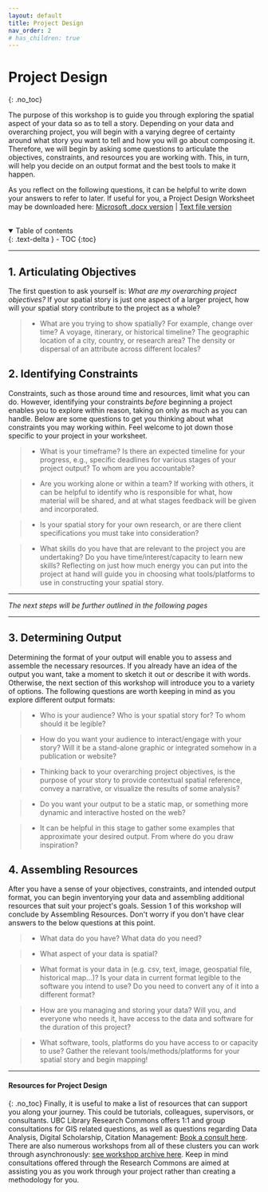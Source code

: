 ```yaml
---
layout: default
title: Project Design 
nav_order: 2
# has_children: true
---
```


# Project Design 
{: .no_toc}

The purpose of this workshop is to guide you through exploring the spatial aspect of your data so as to tell a story. Depending on your data and overarching project, you will begin with a varying degree of certainty around what story you want to tell and how you will go about composing it. Therefore, we will begin by asking some questions to articulate the objectives, constraints, and resources you are working with. This, in turn, will help you decide on an output format and the best tools to make it happen. 

As you reflect on the following questions, it can be helpful to write down your answers to refer to later. If useful for you, a Project Design Worksheet may be downloaded here:
[Microsoft .docx version](./project-design-worksheet.docx) |  [Text file version](./project-design-worksheet.rtf)
<!--text file download doesnt work for some reason-->

<br>

<details open markdown="block">
  <summary>
    Table of contents
  </summary>
  {: .text-delta }
 - TOC
{:toc}
</details>

----

## 1. Articulating Objectives
The first question to ask yourself is: *What are my overarching project objectives?* If your spatial story is just one aspect of a larger project, how will your spatial story contribute to the project as a whole? 

  > - What are you trying to show spatially? For example, change over time? A voyage, itinerary, or historical timeline? The geographic location of a city, country, or research area? The density or dispersal of an attribute across different locales? 



## 2. Identifying Constraints 
Constraints, such as those around time and resources, limit what you can do. However, identifying your constraints _before_ beginning a project  enables you to explore within reason, taking on only as much as you can handle. Below are some questions to get you thinking about what constraints you may working within. Feel welcome to jot down those specific to your project in your worksheet. 

  > - What is your timeframe? Is there an expected timeline for your progress, e.g., specific deadlines for various stages of your project output? To whom are you accountable?

  > - Are you working alone or within a team? If working with others, it can be helpful to identify who is responsible for what, how material will be shared, and at what stages feedback will be given and incorporated. 

  > - Is your spatial story for your own research, or are there client specifications you must take into consideration? 

  > - What skills do you have that are relevant to the project you are undertaking? Do you have time/interest/capacity to learn new skills? Reflecting on just how much energy you can put into the project at hand will guide you in choosing what tools/platforms to use in constructing your spatial story.

----
_The next steps will be further outlined in the following pages_

---- 

## 3. Determining Output 
Determining the format of your output will enable you to assess and assemble the necessary resources. If you already have an idea of the output you want, take a moment to sketch it out or describe it with words. Otherwise, the next section of this workshop will introduce you to a variety of options. The following questions are worth keeping in mind as you explore different output formats:
<!-- when presenting the workshop, move on to the next section now and begin the questions as part of that section-->
  
  > - Who is your audience? Who is your spatial story for? To whom should it be legible?

  > - How do you want your audience to interact/engage with your story? Will it be a stand-alone graphic or integrated somehow in a publication or website?

  > - Thinking back to your overarching project objectives, is the purpose of your story to provide contextual spatial reference, convey a narrative, or visualize the results of some analysis? 
  
  > - Do you want your output to be a static map, or something more dynamic and interactive hosted on the web? 

  > - It can be helpful in this stage to gather some examples that approximate your desired output. From where do you draw inspiration? 


## 4. Assembling Resources
After you have a sense of your objectives, constraints, and intended output format, you can begin inventorying your data and assembling additional resources that suit your project's goals. Session 1 of this workshop will conclude by Assembling Resources. Don't worry if you don't have clear answers to the below questions at this point.

 > - What data do you have? What data do you need?

 > - What aspect of your data is spatial? 

 > - What format is your data in (e.g. csv, text, image, geospatial file, historical map...)? Is your data in current format legible to the software you intend to use? Do you need to convert any of it into a different format?

 > - How are you managing and storing your data? Will you, and everyone who needs it, have access to the data and software for the duration of this project? 

 > - What software, tools, platforms do you have access to or capacity to use? Gather the relevant tools/methods/platforms for your spatial story and begin mapping!



----
#### Resources for Project Design
{: .no_toc}
Finally, it is useful to make a list of resources that can support you along your journey. This could be tutorials, colleagues, supervisors, or consultants. UBC Library Research Commons offers 1:1 and group consultations for GIS related questions, as well as questions regarding Data Analysis, Digital Scholarship, Citation Management: [Book a consult here](https://libcal.library.ubc.ca/appointments/research_commons). There are also numerous workshops from all of these clusters you can work through asynchronously: [see workshop archive here](https://ubc-library-rc.github.io/). Keep in mind consultations offered through the Research Commons are aimed at assisting you as you work through your project rather than creating a methodology for you. 